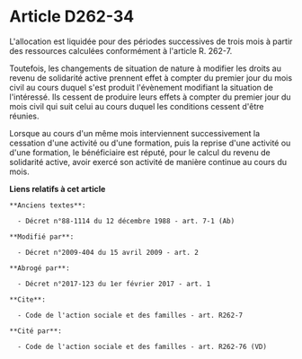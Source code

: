# Article D262-34

L'allocation est liquidée pour des périodes successives de trois mois à partir des ressources calculées conformément à
l'article R. 262-7.

Toutefois, les changements de situation de nature à modifier les droits au revenu de solidarité active prennent effet à
compter du premier jour du mois civil au cours duquel s'est produit l'évènement modifiant la situation de l'intéressé. Ils
cessent de produire leurs effets à compter du premier jour du mois civil qui suit celui au cours duquel les conditions
cessent d'être réunies. 

Lorsque au cours d'un même mois interviennent successivement la cessation d'une activité ou d'une formation, puis la reprise
d'une activité ou d'une formation, le bénéficiaire est réputé, pour le calcul du revenu de solidarité active, avoir exercé
son activité de manière continue au cours du mois.

**Liens relatifs à cet article**

	**Anciens textes**:

	  - Décret n°88-1114 du 12 décembre 1988 - art. 7-1 (Ab)

	**Modifié par**:

	  - Décret n°2009-404 du 15 avril 2009 - art. 2

	**Abrogé par**:

	  - Décret n°2017-123 du 1er février 2017 - art. 1

	**Cite**:

	  - Code de l'action sociale et des familles - art. R262-7

	**Cité par**:

	  - Code de l'action sociale et des familles - art. R262-76 (VD)
